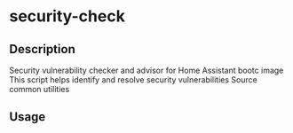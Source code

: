 # security-check

## Description
Security vulnerability checker and advisor for Home Assistant bootc image
This script helps identify and resolve security vulnerabilities
Source common utilities

## Usage
